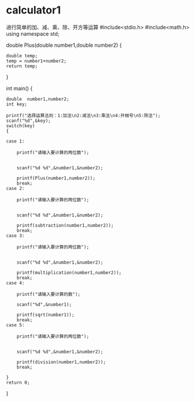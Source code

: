 # calculator1
进行简单的加、减、乘、除、开方等运算
#include<stdio.h>
#include<math.h>
using namespace std;

double Plus(double number1,double number2)
{

    double temp;
    temp = number1+number2;
    return temp;
}

int main()
{

    double  number1,number2;
    int key;

    printf("选择运算法则：1:加法\n2:减法\n3:乘法\n4:开根号\n5:除法");
    scanf("%d",&key);
    switch(key)
    {

    case 1:

        printf("请输入要计算的两位数");


        scanf("%d %d",&number1,&number2);

        printf(Plus(number1,number2));
        break;
    case 2:

        printf("请输入要计算的两位数");


        scanf("%d %d",&number1,&number2);

        printf(subtraction(number1,number2));
        break;
    case 3:

        printf("请输入要计算的两位数");


        scanf("%d %d",&number1,&number2);

        printf(multiplication(number1,number2));
        break;
    case 4:

        printf("请输入要计算的数");

        scanf("%d",&number1);

        printf(sqrt(number1));
        break;
    case 5:

        printf("请输入要计算的两位数");


        scanf("%d %d",&number1,&number2);

        printf(division(number1,number2));
        break;

    }
    return 0;
}

